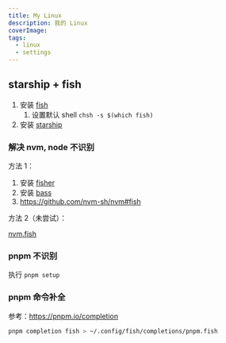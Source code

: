 ```yaml
---
title: My Linux
description: 我的 Linux
coverImage: 
tags:
  - linux
  - settings
---
```


## starship + fish

1. 安装 [fish](https://github.com/fish-shell/fish-shell#packages-for-linux)
	1. 设置默认 shell `chsh -s $(which fish)`
2. 安装 [starship](https://github.com/starship/starship#-installation)

### 解决 nvm, node 不识别

方法 1：

1. 安装 [fisher](https://github.com/jorgebucaran/fisher#installation)
2. 安装 [bass](https://github.com/edc/bass#with-fisher)
3. <https://github.com/nvm-sh/nvm#fish>

方法 2（未尝试）：

[nvm.fish](https://github.com/jorgebucaran/nvm.fish)

### pnpm 不识别

执行 `pnpm setup`

### pnpm 命令补全

参考：<https://pnpm.io/completion>

```sh
pnpm completion fish > ~/.config/fish/completions/pnpm.fish
```